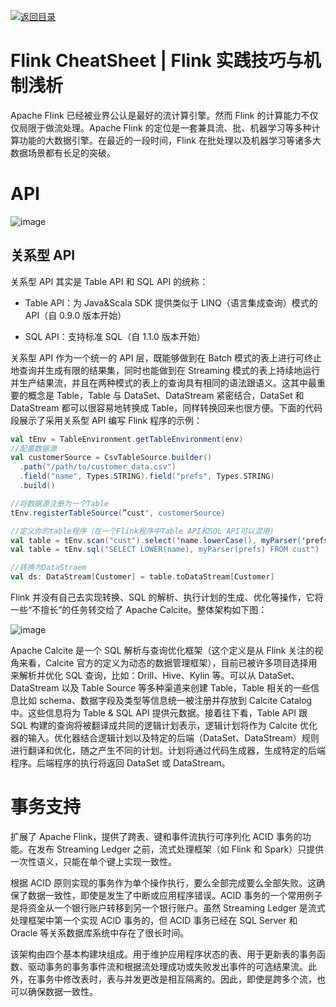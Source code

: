 [![返回目录](https://parg.co/UCb)](https://github.com/wxyyxc1992/Awesome-CheatSheet)

# Flink CheatSheet | Flink 实践技巧与机制浅析

Apache Flink 已经被业界公认是最好的流计算引擎。然而 Flink 的计算能力不仅仅局限于做流处理。Apache Flink 的定位是一套兼具流、批、机器学习等多种计算功能的大数据引擎。在最近的一段时间，Flink 在批处理以及机器学习等诸多大数据场景都有长足的突破。

# API

![image](https://user-images.githubusercontent.com/5803001/44439870-279eef80-a5f8-11e8-9012-5d082a2b8670.png)

## 关系型 API

关系型 API 其实是 Table API 和 SQL API 的统称：

- Table API：为 Java&Scala SDK 提供类似于 LINQ（语言集成查询）模式的 API（自 0.9.0 版本开始）

- SQL API：支持标准 SQL（自 1.1.0 版本开始）

关系型 API 作为一个统一的 API 层，既能够做到在 Batch 模式的表上进行可终止地查询并生成有限的结果集，同时也能做到在 Streaming 模式的表上持续地运行并生产结果流，并且在两种模式的表上的查询具有相同的语法跟语义。这其中最重要的概念是 Table，Table 与 DataSet、DataStream 紧密结合，DataSet 和 DataStream 都可以很容易地转换成 Table，同样转换回来也很方便。下面的代码段展示了采用关系型 API 编写 Flink 程序的示例：

```scala
val tEnv = TableEnvironment.getTableEnvironment(env)
//配置数据源
val customerSource = CsvTableSource.builder()
  .path("/path/to/customer_data.csv")
  .field("name", Types.STRING).field("prefs", Types.STRING)
  .build()

//将数据源注册为一个Table
tEnv.registerTableSource(”cust", customerSource)

//定义你的table程序（在一个Flink程序中Table API和SQL API可以混用）
val table = tEnv.scan("cust").select('name.lowerCase(), myParser('prefs))
val table = tEnv.sql("SELECT LOWER(name), myParser(prefs) FROM cust")

//转换为DataStraem
val ds: DataStream[Customer] = table.toDataStream[Customer]
```

Flink 并没有自己去实现转换、SQL 的解析、执行计划的生成、优化等操作，它将一些“不擅长”的任务转交给了 Apache Calcite。整体架构如下图：

![image](https://user-images.githubusercontent.com/5803001/44439926-5ddc6f00-a5f8-11e8-9e12-99d3a23c9a96.png)

Apache Calcite 是一个 SQL 解析与查询优化框架（这个定义是从 Flink 关注的视角来看，Calcite 官方的定义为动态的数据管理框架），目前已被许多项目选择用来解析并优化 SQL 查询，比如：Drill、Hive、Kylin 等。可以从 DataSet、DataStream 以及 Table Source 等多种渠道来创建 Table，Table 相关的一些信息比如 schema、数据字段及类型等信息统一被注册并存放到 Calcite Catalog 中。这些信息将为 Table & SQL API 提供元数据。接着往下看，Table API 跟 SQL 构建的查询将被翻译成共同的逻辑计划表示，逻辑计划将作为 Calcite 优化器的输入。优化器结合逻辑计划以及特定的后端（DataSet、DataStream）规则进行翻译和优化，随之产生不同的计划。计划将通过代码生成器，生成特定的后端程序。后端程序的执行将返回 DataSet 或 DataStream。

# 事务支持

扩展了 Apache Flink，提供了跨表、键和事件流执行可序列化 ACID 事务的功能。在发布 Streaming Ledger 之前，流式处理框架（如 Flink 和 Spark）只提供一次性语义，只能在单个键上实现一致性。

根据 ACID 原则实现的事务作为单个操作执行，要么全部完成要么全部失败。这确保了数据一致性，即使是发生了中断或应用程序错误。ACID 事务的一个常用例子是将资金从一个银行账户转移到另一个银行账户。虽然 Streaming Ledger 是流式处理框架中第一个实现 ACID 事务的，但 ACID 事务已经在 SQL Server 和 Oracle 等关系数据库系统中存在了很长时间。

该架构由四个基本构建块组成。用于维护应用程序状态的表、用于更新表的事务函数、驱动事务的事务事件流和根据流处理成功或失败发出事件的可选结果流。此外，在事务中修改表时，表与并发更改是相互隔离的。因此，即使是跨多个流，也可以确保数据一致性。
